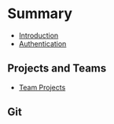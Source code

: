 # Summary

* [Introduction](README.md)
* [Authentication](authentication.md)

## Projects and Teams

* [Team Projects](projects-and-teams/projects.md)

## Git

